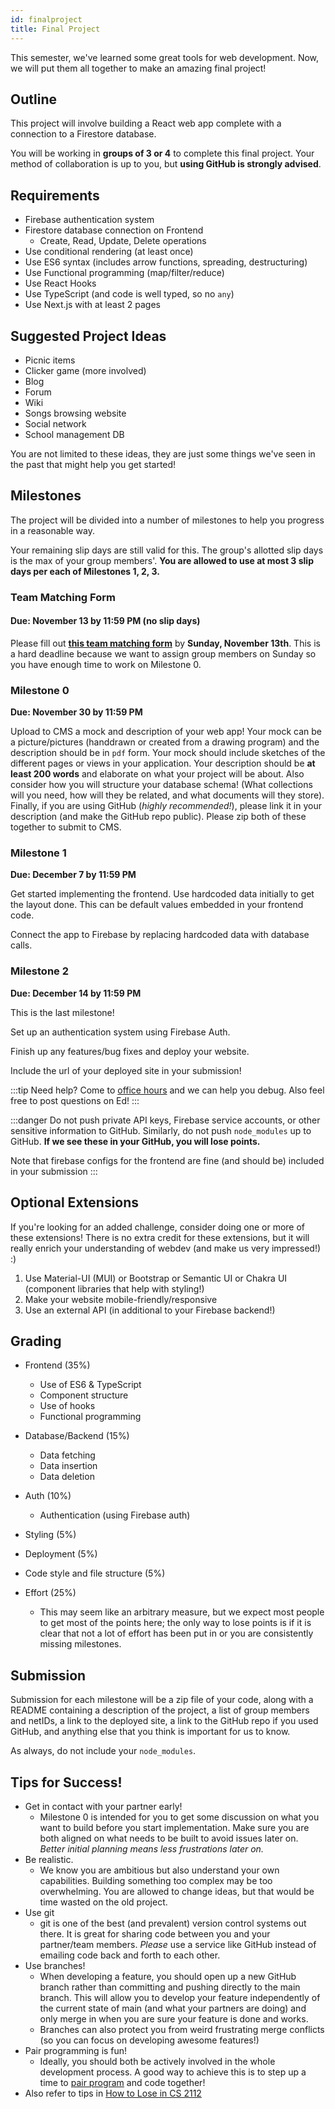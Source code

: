 ```yaml
---
id: finalproject
title: Final Project
---
```


This semester, we've learned some great tools for web development. Now, we will
put them all together to make an amazing final project!

## Outline

This project will involve building a React web app complete with a connection to
a Firestore database.

You will be working in **groups of 3 or 4** to complete this final project. Your
method of collaboration is up to you, but **using GitHub is strongly advised**.

## Requirements

- Firebase authentication system
- Firestore database connection on Frontend
  - Create, Read, Update, Delete operations
- Use conditional rendering (at least once)
- Use ES6 syntax (includes arrow functions, spreading, destructuring)
- Use Functional programming (map/filter/reduce)
- Use React Hooks
- Use TypeScript (and code is well typed, so no `any`)
- Use Next.js with at least 2 pages

## Suggested Project Ideas

- Picnic items
- Clicker game (more involved)
- Blog
- Forum
- Wiki
- Songs browsing website
- Social network
- School management DB

You are not limited to these ideas, they are just some things
we've seen in the past that might help you get started!

## Milestones

The project will be divided into a number of milestones to help you progress in
a reasonable way.

Your remaining slip days are still valid for this. The group's allotted slip days is the max of your group members'. **You are allowed to use at most 3 slip days per each of Milestones 1, 2, 3.**

### Team Matching Form

#### Due: November 13 by 11:59 PM (no slip days)

Please fill out [**this team matching form**](https://forms.gle/ZPabB97jHYceg5Eo7) by **Sunday, November 13th**. This is a hard deadline because we want to assign group members on Sunday so you have enough time to work on Milestone 0.

### Milestone 0

**Due: November 30 by 11:59 PM**

Upload to CMS a mock and description of your web app! Your mock can be a picture/pictures (handdrawn or created from a drawing program) and the description should be in `pdf` form. Your mock should include sketches of the different pages or views in your application. Your description should be **at least 200 words** and elaborate on what your project will be about. Also consider how you will structure your database schema! (What collections will you need, how will they be related, and what documents will they store). Finally, if you are using GitHub (_highly recommended!_), please link it in your description (and make the GitHub repo public). Please zip both of these together to submit to CMS.

### Milestone 1

**Due: December 7 by 11:59 PM**

Get started implementing the frontend. Use hardcoded data initially to get
the layout done. This can be default values embedded in your frontend code.

Connect the app to Firebase by replacing hardcoded data with database calls.

### Milestone 2

**Due: December 14 by 11:59 PM**

This is the last milestone!

Set up an authentication system using Firebase Auth.

Finish up any features/bug fixes and deploy your website.

Include the url of your deployed site in your submission!

:::tip
Need help? Come to [office hours](/docs/2022sp/introduction#when-are-office-hours) and we can help you debug. Also feel free to post questions on Ed!
:::

:::danger
Do not push private API keys, Firebase service accounts, or other sensitive information to GitHub. Similarly, do not push `node_modules` up to GitHub. **If we see these in your GitHub, you will lose points.**

Note that firebase configs for the frontend are fine (and should be) included in your submission
:::

## Optional Extensions

If you're looking for an added challenge, consider doing one or more of these extensions! There is no extra credit for these extensions, but it will really enrich your understanding of webdev (and make us very impressed!) :)

1. Use Material-UI (MUI) or Bootstrap or Semantic UI or Chakra UI (component libraries that help with styling!)
2. Make your website mobile-friendly/responsive
3. Use an external API (in additional to your Firebase backend!)

## Grading

- Frontend (35%)

  - Use of ES6 & TypeScript
  - Component structure
  - Use of hooks
  - Functional programming

- Database/Backend (15%)

  - Data fetching
  - Data insertion
  - Data deletion

- Auth (10%)

  - Authentication (using Firebase auth)

- Styling (5%)

- Deployment (5%)

- Code style and file structure (5%)

- Effort (25%)
  - This may seem like an arbitrary measure, but we expect most people to
    get most of the points here; the only way to lose points is if it is
    clear that not a lot of effort has been put in or you are consistently
    missing milestones.

## Submission

Submission for each milestone will be a zip file of your code, along with a
README containing a description of the project, a list of
group members and netIDs, a link to the deployed site, a link to the GitHub repo if you used GitHub,
and anything else that you think is important for us
to know.

As always, do not include your `node_modules`.

## Tips for Success!

- Get in contact with your partner early!
  - Milestone 0 is intended for you to get some discussion on what you want to build before you start implementation. Make sure you are both aligned on what needs to be built to avoid issues later on. _Better initial planning means less frustrations later on._
- Be realistic.
  - We know you are ambitious but also understand your own capabilities. Building something too complex may be too overwhelming. You are allowed to change ideas, but that would be time wasted on the old project.
- Use git
  - git is one of the best (and prevalent) version control systems out there. It is great for sharing code between you and your partner/team members. _Please_ use a service like GitHub instead of emailing code back and forth to each other.
- Use branches!
  - When developing a feature, you should open up a new GitHub branch rather than committing and pushing directly to the main branch. This will allow you to develop your feature independently of the current state of main (and what your partners are doing) and only merge in when you are sure your feature is done and works.
  - Branches can also protect you from weird frustrating merge conflicts (so you can focus on developing awesome features!)
- Pair programming is fun!
  - Ideally, you should both be actively involved in the whole development process. A good way to achieve this is to step up a time to [pair program](https://en.wikipedia.org/wiki/Pair_programming) and code together!
- Also refer to tips in [How to Lose in CS 2112](https://www.cs.cornell.edu/courses/cs2112/2021fa/handouts/how-to-lose.html)
